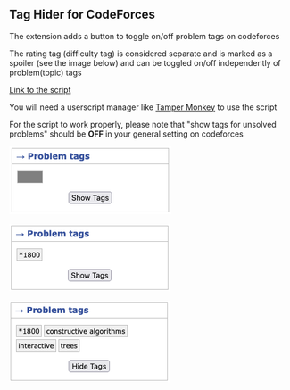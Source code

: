 ## Tag Hider for CodeForces

The extension adds a button to toggle on/off problem tags on codeforces

The rating tag (difficulty tag) is considered separate and is marked as a spoiler (see the image below) and can be toggled on/off independently of problem(topic) tags

[Link to the script](https://github.com/vishalagrawal22/tag-hider-codeforces/raw/main/script.user.js)

You will need a userscript manager like [Tamper Monkey](https://www.tampermonkey.net/) to use the script

For the script to work properly, please note that "show tags for unsolved problems" should be **OFF** in your general setting on codeforces

![](/images/spoiler_on.png)

![](/images/hidden.png)

![](/images/unhidden.png)
